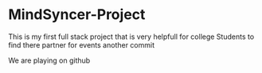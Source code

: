 # MindSyncer-Project
This is my first full stack project that is very helpfull for college Students to find there partner for events
another commit



We are playing on github